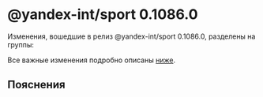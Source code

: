 # @yandex-int/sport 0.1086.0

<!-- ЧЕЛОВЕЧЕСКОЕ ВСТУПЛЕНИЕ -->

Изменения, вошедшие в релиз @yandex-int/sport 0.1086.0, разделены на группы:

Все важные изменения подробно описаны [ниже](#Пояснения).

## Пояснения

